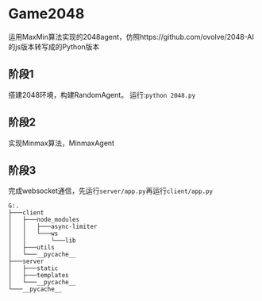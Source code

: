 # Game2048
运用MaxMin算法实现的2048agent，仿照https://github.com/ovolve/2048-AI的js版本转写成的Python版本

## 阶段1

搭建2048环境，构建RandomAgent。
运行:`python 2048.py`

## 阶段2

实现Minmax算法，MinmaxAgent

## 阶段3

完成websocket通信，先运行`server/app.py`再运行`client/app.py`

```
G:.
├───client
│   ├───node_modules
│   │   ├───async-limiter
│   │   └───ws
│   │       └───lib
│   ├───utils
│   └───__pycache__
├───server
│   ├───static
│   ├───templates
│   └───__pycache__
└───__pycache__
```

